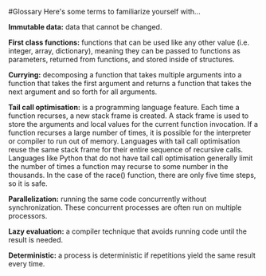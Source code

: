 #Glossary
Here's some terms to familiarize yourself with...

__Immutable data:__ data that cannot be changed.

__First class functions:__ functions that can be used like any other value (i.e. integer, array, dictionary), meaning they can be passed to functions as parameters, returned from functions, and stored inside of structures. 

__Currying:__ decomposing a function that takes multiple arguments into a function that takes the first argument and returns a function that takes the next argument and so forth for all arguments.

__Tail call optimisation:__ is a programming language feature. Each time a function recurses, a new stack frame is created. A stack frame is used to store the arguments and local values for the current function invocation. If a function recurses a large number of times, it is possible for the interpreter or compiler to run out of memory. Languages with tail call optimisation reuse the same stack frame for their entire sequence of recursive calls. Languages like Python that do not have tail call optimisation generally limit the number of times a function may recurse to some number in the thousands. In the case of the race() function, there are only five time steps, so it is safe.

__Parallelization:__ running the same code concurrently without synchronization. These concurrent processes are often run on multiple processors.

__Lazy evaluation:__ a compiler technique that avoids running code until the result is needed.

__Deterministic:__ a process is deterministic if repetitions yield the same result every time.

